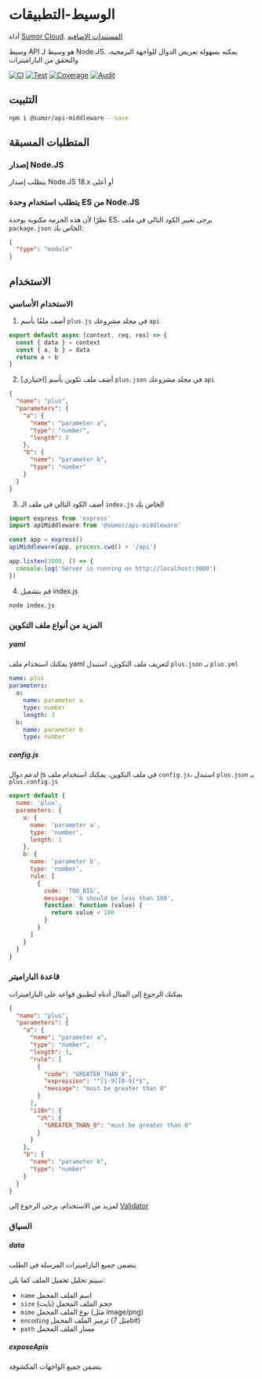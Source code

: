 # الوسيط-التطبيقات

أداة [Sumor Cloud](https://sumor.cloud).
[المستندات الإضافية](https://sumor.cloud/api-middleware)

وسيط API هو وسيط لـ Node.JS.
يمكنه بسهولة تعريض الدوال للواجهة البرمجية، والتحقق من الباراميترات

[![CI](https://github.com/sumor-cloud/api-middleware/actions/workflows/ci.yml/badge.svg)](https://github.com/sumor-cloud/api-middleware/actions/workflows/ci.yml)
[![Test](https://github.com/sumor-cloud/api-middleware/actions/workflows/ut.yml/badge.svg)](https://github.com/sumor-cloud/api-middleware/actions/workflows/ut.yml)
[![Coverage](https://github.com/sumor-cloud/api-middleware/actions/workflows/coverage.yml/badge.svg)](https://github.com/sumor-cloud/api-middleware/actions/workflows/coverage.yml)
[![Audit](https://github.com/sumor-cloud/api-middleware/actions/workflows/audit.yml/badge.svg)](https://github.com/sumor-cloud/api-middleware/actions/workflows/audit.yml)

## التثبيت

```bash
npm i @sumor/api-middleware --save
```

## المتطلبات المسبقة

### إصدار Node.JS

يتطلب إصدار Node.JS 18.x أو أعلى

### يتطلب استخدام وحدة ES من Node.JS

نظرًا لأن هذه الحزمة مكتوبة بوحدة ES،
يرجى تغيير الكود التالي في ملف `package.json` الخاص بك:

```json
{
  "type": "module"
}
```

## الاستخدام

### الاستخدام الأساسي

1. أضف ملفًا بأسم `plus.js` في مجلد مشروعك `api`

```js
export default async (context, req, res) => {
  const { data } = context
  const { a, b } = data
  return a + b
}
```

2. [اختياري] أضف ملف تكوين بأسم `plus.json` في مجلد مشروعك `api`

```json
{
  "name": "plus",
  "parameters": {
    "a": {
      "name": "parameter a",
      "type": "number",
      "length": 3
    },
    "b": {
      "name": "parameter b",
      "type": "number"
    }
  }
}
```

3. أضف الكود التالي في ملف الـ `index.js` الخاص بك

```javascript
import express from 'express'
import apiMiddleware from '@sumor/api-middleware'

const app = express()
apiMiddleware(app, process.cwd() + '/api')

app.listen(3000, () => {
  console.log('Server is running on http://localhost:3000')
})
```

4. قم بتشغيل index.js

```bash
node index.js
```

### المزيد من أنواع ملف التكوين

##### yaml

يمكنك استخدام ملف yaml لتعريف ملف التكوين، استبدل `plus.json` بـ `plus.yml`

```yaml
name: plus
parameters:
  a:
    name: parameter a
    type: number
    length: 3
  b:
    name: parameter b
    type: number
```

##### config.js

لدعم دوال js في ملف التكوين، يمكنك استخدام ملف `config.js`، استبدل `plus.json` بـ `plus.config.js`

```javascript
export default {
  name: 'plus',
  parameters: {
    a: {
      name: 'parameter a',
      type: 'number',
      length: 3
    },
    b: {
      name: 'parameter b',
      type: 'number',
      rule: [
        {
          code: 'TOO_BIG',
          message: 'b should be less than 100',
          function: function (value) {
            return value < 100
          }
        }
      ]
    }
  }
}
```

### قاعدة الباراميتر

يمكنك الرجوع إلى المثال أدناه لتطبيق قواعد على الباراميترات

```json
{
  "name": "plus",
  "parameters": {
    "a": {
      "name": "parameter a",
      "type": "number",
      "length": 3,
      "rule": [
        {
          "code": "GREATER_THAN_0",
          "expression": "^[1-9][0-9]*$",
          "message": "must be greater than 0"
        }
      ],
      "i18n": {
        "zh": {
          "GREATER_THAN_0": "must be greater than 0"
        }
      }
    },
    "b": {
      "name": "parameter b",
      "type": "number"
    }
  }
}
```

لمزيد من الاستخدام، يرجى الرجوع إلى [Validator](https://sumor.cloud/validator/)

### السياق

##### data

يتضمن جميع الباراميترات المرسلة في الطلب

سيتم تحليل تحميل الملف كما يلي:

- `name` اسم الملف المحمل
- `size` حجم الملف المحمل (بايت)
- `mime` نوع الملف المحمل (مثل image/png)
- `encoding` ترميز الملف المحمل (مثل 7bit)
- `path` مسار الملف المحمل

##### exposeApis

يتضمن جميع الواجهات المكشوفة
